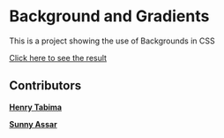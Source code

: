 # Background and Gradients

This is a project showing the use of Backgrounds in CSS

[Click here to see the result](https://SunnyAsar.github.io/Background-and-Gradient)

## Contributors

[**Henry Tabima**](https://github.com/HenryTabima)

[**Sunny Assar**](https://github.com/SunnyAsar)